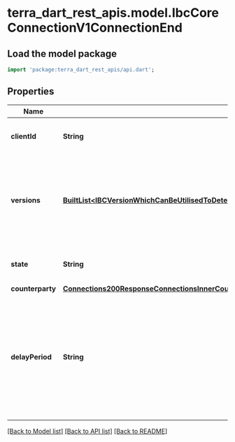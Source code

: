 # terra_dart_rest_apis.model.IbcCoreConnectionV1ConnectionEnd

## Load the model package
```dart
import 'package:terra_dart_rest_apis/api.dart';
```

## Properties
Name | Type | Description | Notes
------------ | ------------- | ------------- | -------------
**clientId** | **String** | client associated with this connection. | [optional] 
**versions** | [**BuiltList&lt;IBCVersionWhichCanBeUtilisedToDetermineEncodingsOrProtocolsForChannelsOrPacketsUtilisingThisConnectionInner&gt;**](IBCVersionWhichCanBeUtilisedToDetermineEncodingsOrProtocolsForChannelsOrPacketsUtilisingThisConnectionInner.md) | IBC version which can be utilised to determine encodings or protocols for channels or packets utilising this connection. | [optional] 
**state** | **String** | current state of the connection end. | [optional] [default to 'STATE_UNINITIALIZED_UNSPECIFIED']
**counterparty** | [**Connections200ResponseConnectionsInnerCounterparty**](Connections200ResponseConnectionsInnerCounterparty.md) |  | [optional] 
**delayPeriod** | **String** | delay period that must pass before a consensus state can be used for packet-verification NOTE: delay period logic is only implemented by some clients. | [optional] 

[[Back to Model list]](../README.md#documentation-for-models) [[Back to API list]](../README.md#documentation-for-api-endpoints) [[Back to README]](../README.md)


